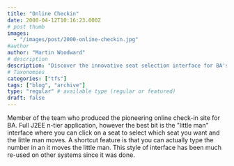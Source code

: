 ```yaml
---
title: "Online Checkin"
date: 2000-04-12T10:16:23.000Z
# post thumb
images:
  - "/images/post/2000-online-checkin.jpg"
#author
author: "Martin Woodward"
# description
description: "Discover the innovative seat selection interface for BA's pioneering online check-in, featuring a charming movable "little man" design."
# Taxonomies
categories: ["tfs"]
tags: ["blog", "archive"]
type: "regular" # available type (regular or featured)
draft: false
---
```

Member of the team who produced the pioneering online check-in site for BA.   Full J2EE n-tier application, however the best bit is the "little man" interface where you can click on a seat to select which seat you want and the little man moves.  A shortcut feature is that you can actually type the number in an it moves the little man.  This style of interface has been much re-used on other systems since it was done.